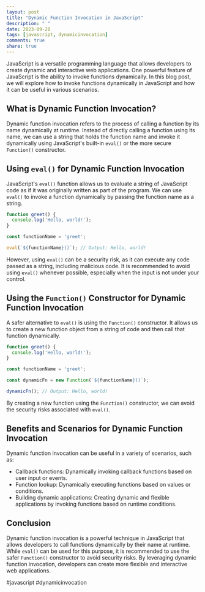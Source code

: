 ```yaml
---
layout: post
title: "Dynamic Function Invocation in JavaScript"
description: " "
date: 2023-09-20
tags: [javascript, dynamicinvocation]
comments: true
share: true
---
```


JavaScript is a versatile programming language that allows developers to create dynamic and interactive web applications. One powerful feature of JavaScript is the ability to invoke functions dynamically. In this blog post, we will explore how to invoke functions dynamically in JavaScript and how it can be useful in various scenarios.

## What is Dynamic Function Invocation?

Dynamic function invocation refers to the process of calling a function by its name dynamically at runtime. Instead of directly calling a function using its name, we can use a string that holds the function name and invoke it dynamically using JavaScript's built-in `eval()` or the more secure `Function()` constructor.

## Using `eval()` for Dynamic Function Invocation

JavaScript's `eval()` function allows us to evaluate a string of JavaScript code as if it was originally written as part of the program. We can use `eval()` to invoke a function dynamically by passing the function name as a string.

```javascript
function greet() {
  console.log('Hello, world!');
}

const functionName = 'greet';

eval(`${functionName}()`); // Output: Hello, world!
```

However, using `eval()` can be a security risk, as it can execute any code passed as a string, including malicious code. It is recommended to avoid using `eval()` whenever possible, especially when the input is not under your control.

## Using the `Function()` Constructor for Dynamic Function Invocation

A safer alternative to `eval()` is using the `Function()` constructor. It allows us to create a new function object from a string of code and then call that function dynamically.

```javascript
function greet() {
  console.log('Hello, world!');
}

const functionName = 'greet';

const dynamicFn = new Function(`${functionName}()`);

dynamicFn(); // Output: Hello, world!
```

By creating a new function using the `Function()` constructor, we can avoid the security risks associated with `eval()`.

## Benefits and Scenarios for Dynamic Function Invocation

Dynamic function invocation can be useful in a variety of scenarios, such as:

- Callback functions: Dynamically invoking callback functions based on user input or events.
- Function lookup: Dynamically executing functions based on values or conditions.
- Building dynamic applications: Creating dynamic and flexible applications by invoking functions based on runtime conditions.

## Conclusion

Dynamic function invocation is a powerful technique in JavaScript that allows developers to call functions dynamically by their name at runtime. While `eval()` can be used for this purpose, it is recommended to use the safer `Function()` constructor to avoid security risks. By leveraging dynamic function invocation, developers can create more flexible and interactive web applications.

#javascript #dynamicinvocation